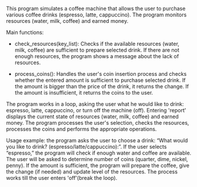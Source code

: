 This program simulates a coffee machine that allows the user to purchase various coffee drinks (espresso, latte, cappuccino). The program monitors resources (water, milk, coffee) and earned money.

Main functions:

- check_resources(key_list):
Checks if the available resources (water, milk, coffee) are sufficient to prepare selected drink. If there are not enough resources, the program shows a message about the lack of resources.

- process_coins(): 
Handles the user's coin insertion process and checks whether the entered amount is sufficient to purchase selected drink. If the amount is bigger than the price of the drink, it returns the change. If the amount is insufficient, it returns the coins to the user.

The program works in a loop, asking the user what he would like to drink: espresso, latte, cappuccino, or turn off the machine (off). Entering 'report' displays the current state of resources (water, milk, coffee) and earned money. The program processes the user's selection, checks the resources, processes the coins and performs the appropriate operations.

Usage example: 
the program asks the user to choose a drink: “What would you like to drink? (espresso/latte/cappuccino):”. If the user selects “espresso,” the program will check if enough water and coffee are available. The user will be asked to determine number of coins (quarter, dime, nickel, penny). If the amount is sufficient, the program will prepare the coffee, give the change (if needed) and update level of the resources. The process works till the user enters 'off'(break the loop).
